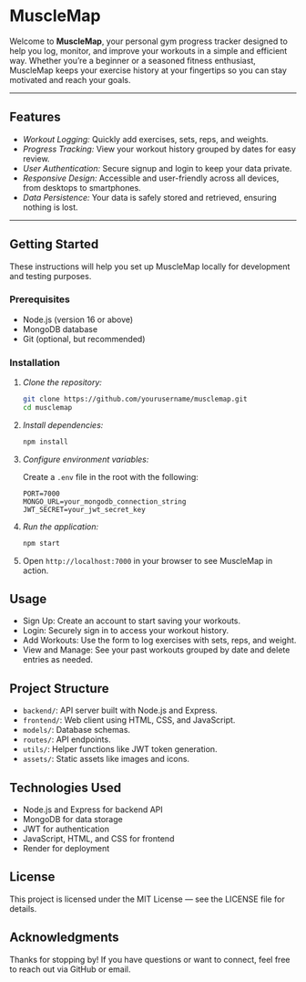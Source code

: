 # MuscleMap

Welcome to **MuscleMap**, your personal gym progress tracker designed to help you log, monitor, and improve your workouts in a simple and efficient way. Whether you’re a beginner or a seasoned fitness enthusiast, MuscleMap keeps your exercise history at your fingertips so you can stay motivated and reach your goals.

***

## Features

- *Workout Logging:* Quickly add exercises, sets, reps, and weights.
- *Progress Tracking:* View your workout history grouped by dates for easy review.
- *User Authentication:* Secure signup and login to keep your data private.
- *Responsive Design:* Accessible and user-friendly across all devices, from desktops to smartphones. 
- *Data Persistence:* Your data is safely stored and retrieved, ensuring nothing is lost.

***

## Getting Started

These instructions will help you set up MuscleMap locally for development and testing purposes.

### Prerequisites

- Node.js (version 16 or above)
- MongoDB database
- Git (optional, but recommended)

### Installation

1. *Clone the repository:*

   ```bash
   git clone https://github.com/yourusername/musclemap.git
   cd musclemap
   ```

2. *Install dependencies:*

   ```bash
   npm install
   ```

3. *Configure environment variables:*

   Create a `.env` file in the root with the following:

   ```
   PORT=7000
   MONGO_URL=your_mongodb_connection_string
   JWT_SECRET=your_jwt_secret_key
   ```

4. *Run the application:*

   ```bash
   npm start
   ```

5. Open `http://localhost:7000` in your browser to see MuscleMap in action.


## Usage

- Sign Up: Create an account to start saving your workouts.
- Login: Securely sign in to access your workout history.
- Add Workouts: Use the form to log exercises with sets, reps, and weight.
- View and Manage: See your past workouts grouped by date and delete entries as needed.



## Project Structure

- `backend/`: API server built with Node.js and Express.
- `frontend/`: Web client using HTML, CSS, and JavaScript.
- `models/`: Database schemas.
- `routes/`: API endpoints.
- `utils/`: Helper functions like JWT token generation.
- `assets/`: Static assets like images and icons.

## Technologies Used

- Node.js and Express for backend API
- MongoDB for data storage
- JWT for authentication
- JavaScript, HTML, and CSS for frontend
- Render for deployment


## License

This project is licensed under the MIT License — see the LICENSE file for details.

## Acknowledgments

Thanks for stopping by! If you have questions or want to connect, feel free to reach out via GitHub or email.
